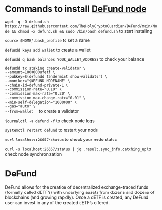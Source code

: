 # Commands to install [DeFund node](https://github.com/TheHolyCryptoGuardian/DeFund/blob/main/Node)

`wget -q -O defund.sh https://raw.githubusercontent.com/TheHolyCryptoGuardian/DeFund/main/Node && chmod +x defund.sh && sudo /bin/bash defund.sh` to start installing

`source $HOME/.bash_profile` to set a name

`defundd keys add wallet` to create a wallet

`defundd q bank balances YOUR_WALLET_ADDRESS` to check your balance

`defundd tx staking create-validator \`  
`--amount=1000000ufetf \`      
`--pubkey=$(defundd tendermint show-validator) \`    
`--moniker="$DEFUND_NODENAME" \`    
`--chain-id=defund-private-1 \`  
`--commission-rate="0.10" \`  
`--commission-max-rate="0.20" \`  
`--commission-max-change-rate="0.01" \`  
`--min-self-delegation="1000000" \`  
`--gas="auto" \`  
`--from=wallet  ` to create a validator

`journalctl -u defund -f` to check node logs

`systemctl restart defund` to restart your node

`curl localhost:26657/status` to check your node status

`curl -s localhost:26657/status | jq .result.sync_info.catching_up` to check node synchronization

# DeFund

DeFund allows for the creation of decentralized exchange-traded funds (formally called dETF’s) with underlying assets from dozens and dozens of blockchains (and growing rapidly). Once a dETF is created, any DeFund user can invest in any of the created dETF’s offered.

